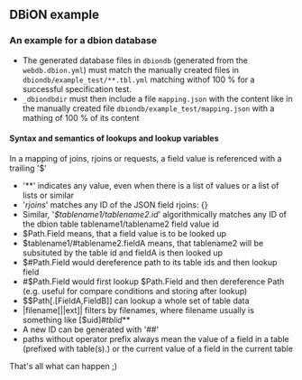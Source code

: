 ## DBiON example
### An example for a dbion database

* The generated database files in `dbiondb` (generated from the `webdb.dbion.yml`) must match the manually created files in `dbiondb/example_test/**.tbl.yml` matching withof 100 % for a successful specification test.
* `_dbiondbdir` must then include a file `mapping.json` with the content like in the manually created file `dbiondb/example_test/mapping.json` with a mathing of 100 % of its content


#### Syntax and semantics of lookups and lookup variables

In a mapping of joins, rjoins or requests, a field value is referenced with a trailing '$'
- '**' indicates any value, even when there is a list of values or a list of lists or similar
- '*rjoins*' matches any ID of the JSON field rjoins: {}
- Similar, '*$tablename1/tablename2.id*' algorithmically matches any ID of the dbion table tablename1/tablename2 field value id
- $Path.Field means, that a field value is to be looked up
- $tablename1/#tablename2.fieldA means, that tablename2 will be subsituted by the table id and fieldA is then looked up
- $#Path.Field would dereference path to its table ids and then lookup field
- #$Path.Field would first lookup $Path.Field and then dereference Path (e.g. useful for compare conditions and storing after lookup)
- $$Path[.[FieldA,FieldB]] can lookup a whole set of table data
- |filename[||ext]| filters by filenames, where filename usually is something like [$uid]_#tblid_**
- A new ID can be generated with '##'
- paths without operator prefix always mean the value of a field in a table (prefixed with table(s).) or the current value of a field in the current table

That's all what can happen ;)